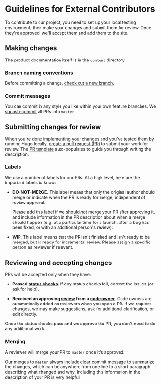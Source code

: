 # Guidelines for External Contributors

To contribute to our project, you need to set up your local testing environment, then make your changes and submit them for review. Once they're approved, we'll accept them and add them to the site.

## Making changes

The product documentation itself is in the `content` directory. 

### Branch naming conventions

Before committing a change, [check out a new branch](https://git-scm.com/book/en/v2/Git-Branching-Basic-Branching-and-Merging). 

### Commit messages

You can commit in any style you like within your own feature branches. We [squash-commit](https://help.github.com/en/articles/about-pull-request-merges#squash-and-merge-your-pull-request-commits) all PRs into `master`.

## Submitting changes for review

When you're done implementing your changes and you've tested them by running Hugo locally, [create a pull request (PR)](https://help.github.com/en/articles/creating-a-pull-request) to submit your work for review. The [PR template](PULL_REQUEST_TEMPLATE.md) auto-populates to guide you through writing the description.

### Labels

We use a number of labels for our PRs. At a high level, here are the important labels to know:

* **DO-NOT-MERGE**. This label means that only the original author should merge or indicate when the PR is ready for merge, independent of review approval. 

    Please add this label if we should _not_ merge your PR after approving it, and include information in the PR description about when a merge should happen (e.g. at a particular time for a launch, after a bug has been fixed, or with an additional person's review).

* **WIP**. This label means that the PR isn't finished and isn't ready to be merged, but is ready for incremental review. Please assign a specific person as reviewer if relevant.

## Reviewing and accepting changes

PRs will be accepted only when they have:

* **Passed [status checks](https://help.github.com/en/articles/about-status-checks).** If any status checks fail, correct the issues (or ask for help).

* **Received an approving [review](https://help.github.com/en/articles/about-pull-request-reviews) from a [code owner](https://help.github.com/en/articles/about-code-owners)**. Code owners are automatically added as reviewers when you open a PR. If we request changes, we may make suggestions, ask for additional clarification, or edit directly.

Once the status checks pass and we approve the PR, you don't need to do any additional work.

### Merging

A reviewer will merge your PR to `master` once it's approved. 

Our merges to `master` always include clear commit message to summarize the changes, which can be anywhere from one line to a short paragraph describing what changed and why. Including this information in the description of your PR is very helpful!

